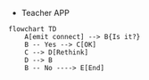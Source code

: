 
- Teacher APP
```mermaid
flowchart TD
    A[emit connect] --> B{Is it?}
    B -- Yes --> C[OK]
    C --> D[Rethink]
    D --> B
    B -- No ----> E[End]
```